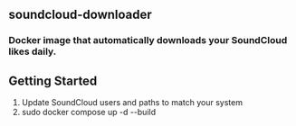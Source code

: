 ## soundcloud-downloader
### Docker image that automatically downloads your SoundCloud likes daily.

## Getting Started
1. Update SoundCloud users and paths to match your system
2. sudo docker compose up -d --build
